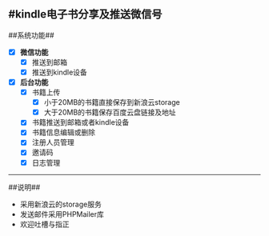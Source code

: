 ﻿#kindle电子书分享及推送微信号
----

##系统功能##
- [x] **微信功能**
    - [x] 推送到邮箱
    - [x] 推送到kindle设备
- [x] **后台功能**
    - [x] 书籍上传
        - [x] 小于20MB的书籍直接保存到新浪云storage
        - [x] 大于20MB的书籍保存百度云盘链接及地址
    - [x] 书籍推送到邮箱或者kindle设备
    - [x] 书籍信息编辑或删除
    - [x] 注册人员管理
    - [x] 邀请码
    - [x] 日志管理

----

##说明##

- 采用新浪云的storage服务
- 发送邮件采用PHPMailer库
- 欢迎吐槽与指正


